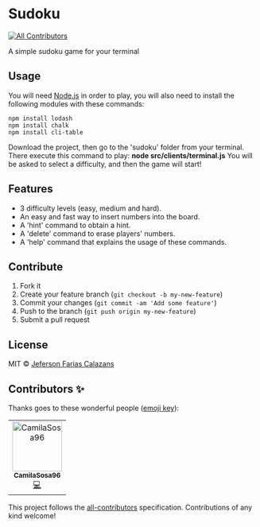# Sudoku
[![All Contributors](https://img.shields.io/badge/all_contributors-1-orange.svg?style=flat-square)](#contributors)

A simple sudoku game for your terminal

## Usage

You will need [Node.js](https://nodejs.org) in order to play, you will also need to install the following modules with these commands:

```
npm install lodash
npm install chalk
npm install cli-table
```

Download the project, then go to the 'sudoku' folder from your terminal.
There execute this command to play: **node src/clients/terminal.js**
You will be asked to select a difficulty, and then the game will start!

## Features 

* 3 difficulty levels (easy, medium and hard).
* An easy and fast way to insert numbers into the board.
* A 'hint' command to obtain a hint.
* A 'delete' command to erase players' numbers.
* A 'help' command that explains the usage of these commands.

## Contribute

1. Fork it
2. Create your feature branch (`git checkout -b my-new-feature`)
3. Commit your changes (`git commit -am 'Add some feature'`)
4. Push to the branch (`git push origin my-new-feature`)
5. Submit a pull request

## License

MIT © [Jeferson Farias Calazans](http://calazans10.com)

## Contributors ✨

Thanks goes to these wonderful people ([emoji key](https://allcontributors.org/docs/en/emoji-key)):

<!-- ALL-CONTRIBUTORS-LIST:START - Do not remove or modify this section -->
<!-- prettier-ignore -->
<table>
  <tr>
    <td align="center"><a href="https://github.com/CamilaSosa96"><img src="https://avatars2.githubusercontent.com/u/37719855?v=4" width="100px;" alt="CamilaSosa96"/><br /><sub><b>CamilaSosa96</b></sub></a><br /><a href="https://github.com/calazans10/sudoku/commits?author=CamilaSosa96" title="Code">💻</a></td>
  </tr>
</table>

<!-- ALL-CONTRIBUTORS-LIST:END -->

This project follows the [all-contributors](https://github.com/all-contributors/all-contributors) specification. Contributions of any kind welcome!
